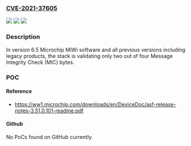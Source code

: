 ### [CVE-2021-37605](https://cve.mitre.org/cgi-bin/cvename.cgi?name=CVE-2021-37605)
![](https://img.shields.io/static/v1?label=Product&message=n%2Fa&color=blue)
![](https://img.shields.io/static/v1?label=Version&message=n%2Fa&color=blue)
![](https://img.shields.io/static/v1?label=Vulnerability&message=n%2Fa&color=brighgreen)

### Description

In version 6.5 Microchip MiWi software and all previous versions including legacy products, the stack is validating only two out of four Message Integrity Check (MIC) bytes.

### POC

#### Reference
- https://ww1.microchip.com/downloads/en/DeviceDoc/asf-release-notes-3.51.0.101-readme.pdf

#### Github
No PoCs found on GitHub currently.

